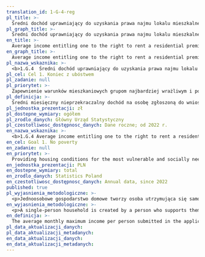 ```yaml
---
translation_id: 1-G-4-reg
pl_title: >-
  Średni dochód uprawniający do uzyskania prawa najmu lokalu mieszkalnego zasobu gminy w gospodarstwach jednoosobowych
pl_graph_title: >-
  Średni dochód uprawniający do uzyskania prawa najmu lokalu mieszkalnego zasobu gminy w gospodarstwach jednoosobowych
en_title: >-
  Average income entitling one to the right to rent a residential premises in the municipal resources in single-person households
en_graph_title: >-
  Average income entitling one to the right to rent a residential premises in the municipal resources in single-person households
pl_nazwa_wskaznika: >-
  <b>1.G.4  Średni dochód uprawniający do uzyskania prawa najmu lokalu mieszkalnego zasobu gminy w gospodarstwach jednoosobowych</b>
pl_cel: Cel 1. Koniec z ubóstwem
pl_zadanie: null
pl_priorytet: >-
  Zapewnienie warunków mieszkaniowych grupom najbardziej wrażliwym i potrzebującym społecznie
pl_definicja: >-
  Średni miesięczny nieprzekraczalny dochód na osobę zgłoszoną do wniosku, uprawniający do uzyskania prawa do najmu lokalu mieszkalnego będącego w dyspozycji gminy.
pl_jednostka_prezentacji: zł
pl_dostepne_wymiary: ogółem
pl_zrodlo_danych: Główny Urząd Statystyczny
pl_czestotliwosc_dostępnosc_danych: Dane roczne; od 2022 r.
en_nazwa_wskaznika: >-
  <b>1.G.4 Average income entitling one to the right to rent a residential premises in the municipal resources in single-person households</b>
en_cel: Goal 1. No poverty
en_zadanie: null
en_priorytet: >-
  Providing housing conditions for the most vulnerable and socially needy groups
en_jednostka_prezentacji: PLN
en_dostepne_wymiary: total
en_zrodlo_danych: Statistics Poland
en_czestotliwosc_dostępnosc_danych: Annual data, since 2022
published: true
pl_wyjasnienia_metodologiczne: >-
  <p>Jednoosobowe gospodarstwo domowe tworzy osoba utrzymująca się samodzielnie.</p><p>Umową najmu socjalnego lokalu jest umowa najmu lokalu nadającego się do zamieszkania ze względu na wyposażenie i stan techniczny, którego powierzchnia pokoi przypadająca na członka gospodarstwa domowego najemcy nie może być mniejsza niż 5 m<sup>2</sup>, a w przypadku <b>jednoosobowego gospodarstwa domowego</b> 10m<sup>2</sup>, przy czym lokal ten może być o obniżonym standardzie.</p>
en_wyjasnienia_metodologiczne: >-
  <p>A single-person household is created by a person who supports themselves independently.</p><p>A social housing tenancy agreement is a tenancy agreement for premises that are fit for habitation due to their equipment and technical condition, the area of which per tenant's household member cannot be less than 5 m<sup>2</sup>, and in the case of a single-person household, 10 m<sup>2</sup>, and such premises may be of a lower standard.</p>
en_definicja: >-
  The average monthly maximum income per person submitted in the application, entitling one to obtain the right to rent a residential premises at the disposal of the commune.
pl_data_aktualizacji_danych:
pl_data_aktualizacji_metadanych:
en_data_aktualizacji_danych:
en_data_aktualizacji_metadanych:
---
```


